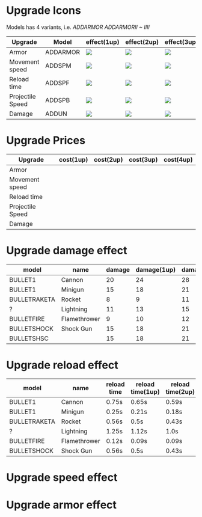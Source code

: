# Upgrade Icons

Models has 4 variants, i.e. *ADDARMOR ADDARMORII ~ IIII*

| Upgrade          | Model    | effect(1up)                                                                                    | effect(2up)                                                                                    | effect(3up)                                                                                    | effect(FULL)                                                                                   |
|------------------|----------|------------------------------------------------------------------------------------------------|------------------------------------------------------------------------------------------------|------------------------------------------------------------------------------------------------|------------------------------------------------------------------------------------------------|
| Armor            | ADDARMOR | ![](https://github.com/jupiterbjy/OpenAT/assets/45421813/c1d7b513-2d6d-4ae2-8c1d-e5084fedd261) | ![](https://github.com/jupiterbjy/OpenAT/assets/45421813/2b771d0f-a8d9-4315-8158-939974b47e78) | ![](https://github.com/jupiterbjy/OpenAT/assets/45421813/3f093a06-04ff-419f-943a-b0e9fa3faf5e) | ![](https://github.com/jupiterbjy/OpenAT/assets/45421813/2f2e82f5-ba18-43db-8d78-0d8cfc18d641) |
| Movement speed   | ADDSPM   | ![](https://github.com/jupiterbjy/OpenAT/assets/45421813/147cca07-92f8-4ded-896a-d35e0593e07f) | ![](https://github.com/jupiterbjy/OpenAT/assets/45421813/7b70bbf1-094f-4d4d-9b08-b6108be4fdc0) | ![](https://github.com/jupiterbjy/OpenAT/assets/45421813/943f09b5-03d0-4591-a72b-295752972798) | ![](https://github.com/jupiterbjy/OpenAT/assets/45421813/8d14c769-da17-4022-b27f-a4a8b45f427f) |
| Reload time      | ADDSPF   | ![](https://github.com/jupiterbjy/OpenAT/assets/45421813/fbff39ef-5a3a-40da-bde4-5cc7d425e74a) | ![](https://github.com/jupiterbjy/OpenAT/assets/45421813/4fd570f4-aaa3-4de8-8b1c-6951d544e546) | ![](https://github.com/jupiterbjy/OpenAT/assets/45421813/02800269-03c6-4897-9769-adcdfe0f7afe) | ![](https://github.com/jupiterbjy/OpenAT/assets/45421813/28bcb4b3-425a-4a3d-b921-cfdb30ba21bd) |
| Projectile Speed | ADDSPB   | ![](https://github.com/jupiterbjy/OpenAT/assets/45421813/1494045e-562b-4c15-a353-1abf21aec11c) | ![](https://github.com/jupiterbjy/OpenAT/assets/45421813/571f50d1-b431-4d7b-bb73-f7b706cf8ea7) | ![](https://github.com/jupiterbjy/OpenAT/assets/45421813/e81ee586-5856-4894-8cfe-8f92212839dd) | ![](https://github.com/jupiterbjy/OpenAT/assets/45421813/0edc49e0-5239-4476-961c-249ed6f5c22e) |
| Damage           | ADDUN    | ![](https://github.com/jupiterbjy/OpenAT/assets/45421813/04dc1218-84dc-4771-b351-d1bc7bbae483) | ![](https://github.com/jupiterbjy/OpenAT/assets/45421813/a6780701-2817-4b07-b121-9277fe6022d6) | ![](https://github.com/jupiterbjy/OpenAT/assets/45421813/0da6c233-7fca-43aa-a899-18ca59484396) | ![](https://github.com/jupiterbjy/OpenAT/assets/45421813/7ec4a457-19f5-4ca7-9cbc-a2446d37133c) |


# Upgrade Prices

| Upgrade          | cost(1up) | cost(2up) | cost(3up) | cost(4up) |
|------------------|-----------|-----------|-----------|-----------|
| Armor            |           |           |           |           |
| Movement speed   |           |           |           |           |
| Reload time      |           |           |           |           |
| Projectile Speed |           |           |           |           |
| Damage           |           |           |           |           |


# Upgrade damage effect

| model        | name         | damage | damage(1up) | damage(2up) | damage(3up) | damage(FULL) |
|--------------|--------------|--------|-------------|-------------|-------------|--------------|
| BULLET1      | Cannon       | 20     | 24          | 28          | 32          | 34           |
| BULLET1      | Minigun      | 15     | 18          | 21          | 24          | 25           |
| BULLETRAKETA | Rocket       | 8      | 9           | 11          | 12          | 13           |
| ?            | Lightning    | 11     | 13          | 15          | 17          | 18           |
| BULLETFIRE   | Flamethrower | 9      | 10          | 12          | 14          | 15           |
| BULLETSHOCK  | Shock Gun    | 15     | 18          | 21          | 24          | 25           |
| BULLETSHSC   |              | 15     | 18          | 21          | 24          | 25           |


# Upgrade reload effect

| model        | name         | reload time | reload time(1up) | reload time(2up) | reload time(3up) | reload time(FULL) |
|--------------|--------------|-------------|------------------|------------------|------------------|-------------------|
| BULLET1      | Cannon       | 0.75s       | 0.65s            | 0.59s            | 0.5s             | 0.43s             |
| BULLET1      | Minigun      | 0.25s       | 0.21s            | 0.18s            | 0.15s            | 0.12s             |
| BULLETRAKETA | Rocket       | 0.56s       | 0.5s             | 0.43s            | 0.37s            | 0.31s             |
| ?            | Lightning    | 1.25s       | 1.12s            | 1.0s             | 0.87s            | 0.75s             |
| BULLETFIRE   | Flamethrower | 0.12s       | 0.09s            | 0.09s            | 0.06s            | 0.06s             |
| BULLETSHOCK  | Shock Gun    | 0.56s       | 0.5s             | 0.43s            | 0.37s            | 0.31s             |


# Upgrade speed effect


# Upgrade armor effect
